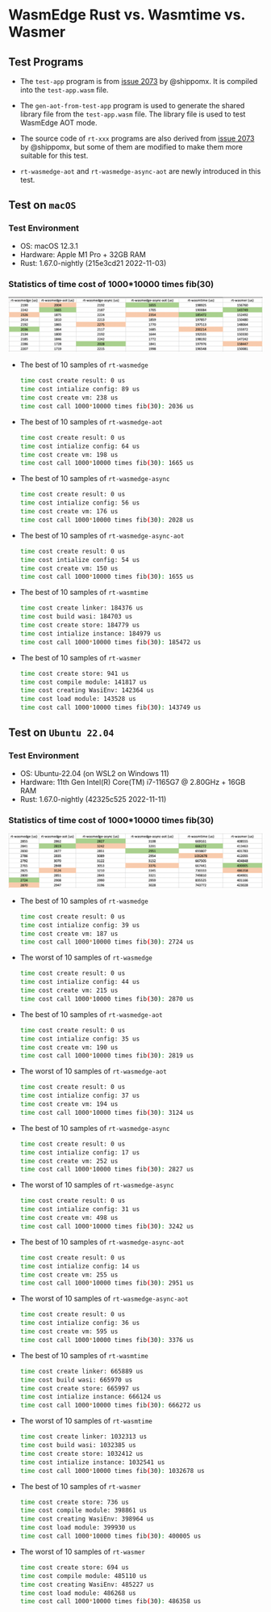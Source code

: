 # WasmEdge Rust vs. Wasmtime vs. Wasmer

## Test Programs

- The `test-app` program is from [issue 2073](https://github.com/WasmEdge/WasmEdge/discussions/2073) by @shippomx. It is compiled into the `test-app.wasm` file.

- The `gen-aot-from-test-app` program is used to generate the shared library file from the `test-app.wasm` file. The library file is used to test WasmEdge AOT mode.

- The source code of `rt-xxx` programs are also derived from [issue 2073](https://github.com/WasmEdge/WasmEdge/discussions/2073) by @shippomx, but some of them are modified to make them more suitable for this test.

- `rt-wasmedge-aot` and `rt-wasmedge-async-aot` are newly introduced in this test.

## Test on `macOS`

### Test Environment

- OS: macOS 12.3.1
- Hardware: Apple M1 Pro + 32GB RAM
- Rust: 1.67.0-nightly (215e3cd21 2022-11-03)

### Statistics of time cost of 1000*10000 times fib(30)

<img src="statistics-macos-m1.png" alt="statistics-macos-m1" style="zoom:50%;"/>

- The best of 10 samples of `rt-wasmedge`
  
  ```bash
  time cost create result: 0 us
  time cost intialize config: 89 us
  time cost create vm: 238 us
  time cost call 1000*10000 times fib(30): 2036 us
  ```

- The best of 10 samples of `rt-wasmedge-aot`
  
  ```bash
  time cost create result: 0 us
  time cost intialize config: 64 us
  time cost create vm: 198 us
  time cost call 1000*10000 times fib(30): 1665 us
  ```

- The best of 10 samples of `rt-wasmedge-async`
  
  ```bash
  time cost create result: 0 us
  time cost intialize config: 56 us
  time cost create vm: 176 us
  time cost call 1000*10000 times fib(30): 2028 us
  ```

- The best of 10 samples of `rt-wasmedge-async-aot`
  
  ```bash
  time cost create result: 0 us
  time cost intialize config: 54 us
  time cost create vm: 150 us
  time cost call 1000*10000 times fib(30): 1655 us
  ```

- The best of 10 samples of `rt-wasmtime`
  
  ```bash
  time cost create linker: 184376 us
  time cost build wasi: 184703 us
  time cost create store: 184779 us
  time cost intialize instance: 184979 us
  time cost call 1000*10000 times fib(30): 185472 us
  ```

- The best of 10 samples of `rt-wasmer`
  
  ```bash
  time cost create store: 941 us
  time cost compile module: 141817 us
  time cost creating WasiEnv: 142364 us
  time cost load module: 143528 us
  time cost call 1000*10000 times fib(30): 143749 us
  ```

## Test on `Ubuntu 22.04`

### Test Environment

- OS: Ubuntu-22.04 (on WSL2 on Windows 11)
- Hardware: 11th Gen Intel(R) Core(TM) i7-1165G7 @ 2.80GHz + 16GB RAM
- Rust: 1.67.0-nightly (42325c525 2022-11-11)

### Statistics of time cost of 1000*10000 times fib(30)


<img src="statistics-ubuntu2204-wsl2-x86-64.png" alt="statistics-ubuntu2204" style="zoom:50%;"/>

- The best of 10 samples of `rt-wasmedge`
  
  ```bash
  time cost create result: 0 us
  time cost intialize config: 39 us
  time cost create vm: 187 us
  time cost call 1000*10000 times fib(30): 2724 us
  ```

- The worst of 10 samples of `rt-wasmedge`
  
  ```bash
  time cost create result: 0 us
  time cost intialize config: 44 us
  time cost create vm: 215 us
  time cost call 1000*10000 times fib(30): 2870 us
  ```

- The best of 10 samples of `rt-wasmedge-aot`
  
  ```bash
  time cost create result: 0 us
  time cost intialize config: 35 us
  time cost create vm: 190 us
  time cost call 1000*10000 times fib(30): 2819 us
  ```

- The worst of 10 samples of `rt-wasmedge-aot`
  
  ```bash
  time cost create result: 0 us
  time cost intialize config: 37 us
  time cost create vm: 194 us
  time cost call 1000*10000 times fib(30): 3124 us
  ```
  
- The best of 10 samples of `rt-wasmedge-async`
  
  ```bash
  time cost create result: 0 us
  time cost intialize config: 17 us
  time cost create vm: 252 us
  time cost call 1000*10000 times fib(30): 2827 us
  ```

- The worst of 10 samples of `rt-wasmedge-async`
  
  ```bash
  time cost create result: 0 us
  time cost intialize config: 31 us
  time cost create vm: 498 us
  time cost call 1000*10000 times fib(30): 3242 us
  ```

- The best of 10 samples of `rt-wasmedge-async-aot`
  
  ```bash
  time cost create result: 0 us
  time cost intialize config: 14 us
  time cost create vm: 255 us
  time cost call 1000*10000 times fib(30): 2951 us
  ```

- The worst of 10 samples of `rt-wasmedge-async-aot`
  
  ```bash
  time cost create result: 0 us
  time cost intialize config: 36 us
  time cost create vm: 595 us
  time cost call 1000*10000 times fib(30): 3376 us
  ```
  
- The best of 10 samples of `rt-wasmtime`
  
  ```bash
  time cost create linker: 665889 us
  time cost build wasi: 665970 us
  time cost create store: 665997 us
  time cost intialize instance: 666124 us
  time cost call 1000*10000 times fib(30): 666272 us
  ```

- The worst of 10 samples of `rt-wasmtime`
  
  ```bash
  time cost create linker: 1032313 us
  time cost build wasi: 1032385 us
  time cost create store: 1032412 us
  time cost intialize instance: 1032541 us
  time cost call 1000*10000 times fib(30): 1032678 us
  ```

- The best of 10 samples of `rt-wasmer`
  
  ```bash
  time cost create store: 736 us
  time cost compile module: 398861 us
  time cost creating WasiEnv: 398964 us
  time cost load module: 399930 us
  time cost call 1000*10000 times fib(30): 400005 us
  ```

- The worst of 10 samples of `rt-wasmer`
  
  ```bash
  time cost create store: 694 us
  time cost compile module: 485110 us
  time cost creating WasiEnv: 485227 us
  time cost load module: 486268 us
  time cost call 1000*10000 times fib(30): 486358 us
  ```
